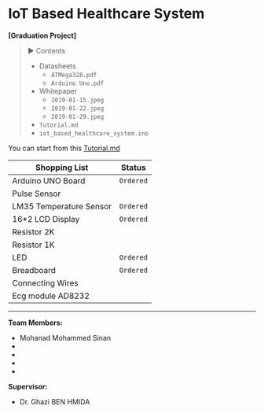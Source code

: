 # IoT Based Healthcare System

**[Graduation Project]**

>:arrow_forward: Contents
>  - Datasheets
>    - `ATMega328.pdf`
>    - `Arduino Uno.pdf`
>  - Whitepaper
>     - `2019-01-15.jpeg`
>     - `2019-01-22.jpeg`
>     - `2019-01-29.jpeg`
>   - `Tutorial.md`
>   - `iot_based_healthcare_system.ino`

You can start from this [Tutorial.md](Contents/Tutorial.md)

| Shopping List | Status |
| ------------- | ------ |
| Arduino UNO Board | `Ordered` |
| Pulse Sensor |  |
| LM35 Temperature Sensor | `Ordered` |
| 16*2 LCD Display | `Ordered` |
| Resistor 2K |  |
| Resistor 1K |  |
| LED | `Ordered` |
| Breadboard | `Ordered` |
| Connecting Wires |  |
| Ecg module AD8232 |  |

----
**Team Members:**
- Mohanad Mohammed Sinan
- 
- 
- 
- 
**Supervisor:**
- Dr. Ghazi BEN HMIDA


